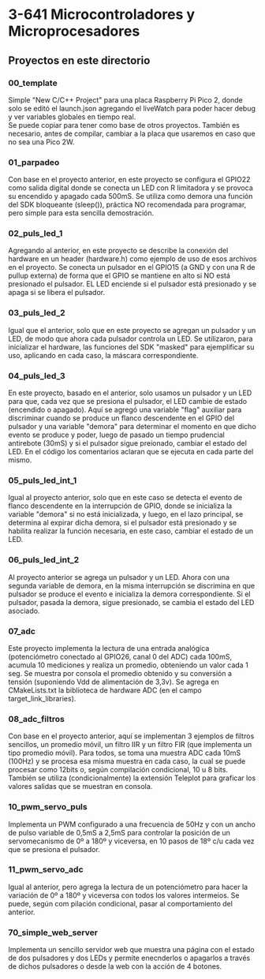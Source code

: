 # 3-641 Microcontroladores y Microprocesadores

## Proyectos en este directorio

### 00_template

Simple "New C/C++ Project" para una placa Raspberry Pi Pico 2, donde solo se editó el launch.json agregando el liveWatch para poder hacer debug y ver variables globales en tiempo real.  
Se puede copiar para tener como base de otros proyectos. También es necesario, antes de compilar, cambiar a la placa que usaremos en caso que no sea una Pico 2W.

### 01_parpadeo

Con base en el proyecto anterior, en este proyecto se configura el GPIO22 como salida digital donde se conecta un LED con R limitadora y se provoca su encendido y apagado cada 500mS.
Se utiliza como demora una función del SDK bloqueante (sleep()), práctica NO recomendada para programar, pero simple para esta sencilla demostración.


### 02_puls_led_1

Agregando al anterior, en este proyecto se describe la conexión del hardware en un header (hardware.h) como ejemplo de uso de esos archivos en el proyecto.
Se conecta un pulsador en el GPIO15 (a GND y con una R de pullup externa) de forma que el GPIO se mantiene en alto si NO está presionado el pulsador.
EL LED enciende si el pulsador está presionado y se apaga si se libera el pulsador.


### 03_puls_led_2

Igual que el anterior, solo que en este proyecto se agregan un pulsador y un LED, de modo que ahora cada pulsador controla un LED.
Se utilizaron, para inicializar el hardware, las funciones del SDK "masked" para ejemplificar su uso, aplicando en cada caso, la máscara correspondiente.


### 04_puls_led_3

En este proyecto, basado en el anterior, solo usamos un pulsador y un LED para que, cada vez que se presiona el pulsador, el LED cambie de estado (encendido o apagado). Aquí se agregó una variable "flag" auxiliar para discriminar cuando se produce un flanco descendente en el GPIO del pulsador y una variable "demora" para determinar el momento en que dicho evento se produce y poder, luego de pasado un tiempo prudencial antirebote (30mS) y si el pulsador sigue preionado, cambiar el estado del LED. En el código los comentarios aclaran que se ejecuta en cada parte del mismo.


### 05_puls_led_int_1

Igual al proyecto anterior, solo que en este caso se detecta el evento de flanco descendente en la interrupción de GPIO, donde se inicializa la variable "demora" si no está inicializada, y luego, en el lazo principal, se determina al expirar dicha demora, si el pulsador está presionado y se habilita realizar la función necesaria, en este caso, cambiar el estado de un LED.


### 06_puls_led_int_2

Al proyecto anterior se agrega un pulsador y un LED. Ahora con una segunda variable de demora, en la misma interrupción se discrimina en que pulsador se produce el evento e inicializa la demora correspondiente. Si el pulsador, pasada la demora, sigue presionado, se cambia el estado del LED asociado.


### 07_adc

Este proyecto implementa la lectura de una entrada analógica (potenciómetro conectado al GPIO26, canal 0 del ADC) cada 100mS, acumula 10 mediciones y realiza un promedio, obteniendo un valor cada 1 seg. Se muestra por consola el promedio obtenido y su conversión a tensión (suponiendo Vdd de alimentación de 3,3v). Se agrega en CMakeLists.txt la biblioteca de hardware ADC (en el campo target_link_libraries).


### 08_adc_filtros

Con base en el proyecto anterior, aquí se implementan 3 ejemplos de filtros sencillos, un promedio móvil, un filtro IIR y un filtro FIR (que implementa un tipo promedio móvil). Para todos, se toma una muestra ADC cada 10mS (100Hz) y se procesa esa misma muestra en cada caso, la cual se puede procesar como 12bits o, según compilación condicional, 10 u 8 bits. También se utiliza (condicionalmente) la extensión Teleplot para graficar los valores salidas que se muestran en consola.


### 10_pwm_servo_puls

Implementa un PWM configurado a una frecuencia de 50Hz y con un ancho de pulso variable de 0,5mS a 2,5mS para controlar la posición de un servomecanismo de 0º a 180º y viceversa, en 10 pasos de 18º c/u cada vez que se presiona el pulsador.


### 11_pwm_servo_adc

Igual al anterior, pero agrega la lectura de un potenciómetro para hacer la variación de 0º a 180º y viceversa con todos los valores intermeios. Se puede, según com pilación condicional, pasar al comportamiento del anterior.


### 70_simple_web_server

Implementa un sencillo servidor web que muestra una página con el estado de dos pulsadores y dos LEDs y permite enecnderlos o apagarlos a través de dichos pulsadores o desde la web con la acción de 4 botones.